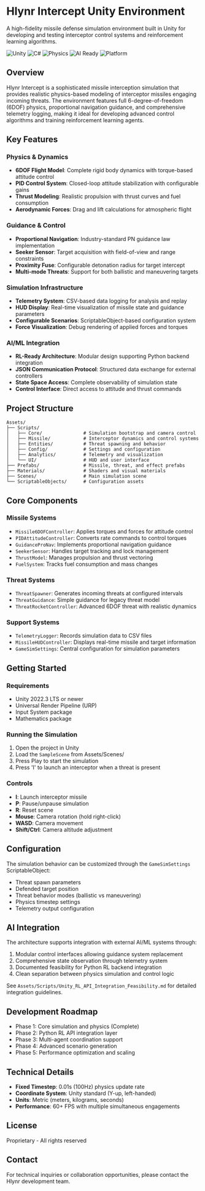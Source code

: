 # Hlynr Intercept Unity Environment

A high-fidelity missile defense simulation environment built in Unity for developing and testing interceptor control systems and reinforcement learning algorithms.

![Unity](https://img.shields.io/badge/Unity-2022.3+-000000?style=flat&logo=unity)
![C#](https://img.shields.io/badge/C%23-10.0-239120?style=flat&logo=csharp)
![Physics](https://img.shields.io/badge/Physics-6DOF-blue?style=flat)
![AI Ready](https://img.shields.io/badge/AI-Ready-green?style=flat)
![Platform](https://img.shields.io/badge/Platform-Windows%20%7C%20Mac%20%7C%20Linux-lightgrey?style=flat)

## Overview

Hlynr Intercept is a sophisticated missile interception simulation that provides realistic physics-based modeling of interceptor missiles engaging incoming threats. The environment features full 6-degree-of-freedom (6DOF) physics, proportional navigation guidance, and comprehensive telemetry logging, making it ideal for developing advanced control algorithms and training reinforcement learning agents.

## Key Features

### Physics & Dynamics
- **6DOF Flight Model**: Complete rigid body dynamics with torque-based attitude control
- **PID Control System**: Closed-loop attitude stabilization with configurable gains
- **Thrust Modeling**: Realistic propulsion with thrust curves and fuel consumption
- **Aerodynamic Forces**: Drag and lift calculations for atmospheric flight

### Guidance & Control
- **Proportional Navigation**: Industry-standard PN guidance law implementation
- **Seeker Sensor**: Target acquisition with field-of-view and range constraints
- **Proximity Fuse**: Configurable detonation radius for target intercept
- **Multi-mode Threats**: Support for both ballistic and maneuvering targets

### Simulation Infrastructure
- **Telemetry System**: CSV-based data logging for analysis and replay
- **HUD Display**: Real-time visualization of missile state and guidance parameters
- **Configurable Scenarios**: ScriptableObject-based configuration system
- **Force Visualization**: Debug rendering of applied forces and torques

### AI/ML Integration
- **RL-Ready Architecture**: Modular design supporting Python backend integration
- **JSON Communication Protocol**: Structured data exchange for external controllers
- **State Space Access**: Complete observability of simulation state
- **Control Interface**: Direct access to attitude and thrust commands

## Project Structure

```
Assets/
├── Scripts/
│   ├── Core/               # Simulation bootstrap and camera control
│   ├── Missile/            # Interceptor dynamics and control systems
│   ├── Entities/           # Threat spawning and behavior
│   ├── Config/             # Settings and configuration
│   ├── Analytics/          # Telemetry and visualization
│   └── UI/                 # HUD and user interface
├── Prefabs/                # Missile, threat, and effect prefabs
├── Materials/              # Shaders and visual materials
├── Scenes/                 # Main simulation scene
└── ScriptableObjects/      # Configuration assets
```

## Core Components

### Missile Systems
- `Missile6DOFController`: Applies torques and forces for attitude control
- `PIDAttitudeController`: Converts rate commands to control torques
- `GuidanceProNav`: Implements proportional navigation guidance
- `SeekerSensor`: Handles target tracking and lock management
- `ThrustModel`: Manages propulsion and thrust vectoring
- `FuelSystem`: Tracks fuel consumption and mass changes

### Threat Systems
- `ThreatSpawner`: Generates incoming threats at configured intervals
- `ThreatGuidance`: Simple guidance for legacy threat model
- `ThreatRocketController`: Advanced 6DOF threat with realistic dynamics

### Support Systems
- `TelemetryLogger`: Records simulation data to CSV files
- `MissileHUDController`: Displays real-time missile and target information
- `GameSimSettings`: Central configuration for simulation parameters

## Getting Started

### Requirements
- Unity 2022.3 LTS or newer
- Universal Render Pipeline (URP)
- Input System package
- Mathematics package

### Running the Simulation
1. Open the project in Unity
2. Load the `SampleScene` from Assets/Scenes/
3. Press Play to start the simulation
4. Press 'I' to launch an interceptor when a threat is present

### Controls
- **I**: Launch interceptor missile
- **P**: Pause/unpause simulation
- **R**: Reset scene
- **Mouse**: Camera rotation (hold right-click)
- **WASD**: Camera movement
- **Shift/Ctrl**: Camera altitude adjustment

## Configuration

The simulation behavior can be customized through the `GameSimSettings` ScriptableObject:
- Threat spawn parameters
- Defended target position
- Threat behavior modes (ballistic vs maneuvering)
- Physics timestep settings
- Telemetry output configuration

## AI Integration

The architecture supports integration with external AI/ML systems through:
1. Modular control interfaces allowing guidance system replacement
2. Comprehensive state observation through telemetry system
3. Documented feasibility for Python RL backend integration
4. Clean separation between physics simulation and control logic

See `Assets/Scripts/Unity_RL_API_Integration_Feasibility.md` for detailed integration guidelines.

## Development Roadmap

- Phase 1: Core simulation and physics (Complete)
- Phase 2: Python RL API integration layer
- Phase 3: Multi-agent coordination support
- Phase 4: Advanced scenario generation
- Phase 5: Performance optimization and scaling

## Technical Details

- **Fixed Timestep**: 0.01s (100Hz) physics update rate
- **Coordinate System**: Unity standard (Y-up, left-handed)
- **Units**: Metric (meters, kilograms, seconds)
- **Performance**: 60+ FPS with multiple simultaneous engagements

## License

Proprietary - All rights reserved

## Contact

For technical inquiries or collaboration opportunities, please contact the Hlynr development team.